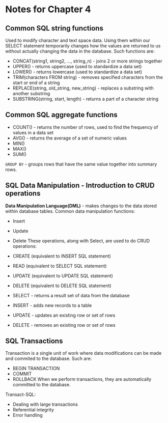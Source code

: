 # Notes for Chapter 4
## Common SQL string functions
Used to modify character and text space data. Using them within our SELECT statement temporarily changes how the values are returned to us without actually changing the data in the database. Such functions are:
* CONCAT(string1, string2, ..., string_n) - joins 2 or more strings together 
* UPPER() - returns uppercase (used to standardize a data set)
* LOWER() - returns lowercase (used to standardize a data set)
* TRIM(characters FROM string) - removes specified characters from the start or end of a string 
* REPLACE(string, old_string, new_string) - replaces a substring with another substring 
* SUBSTRING(string, start, length) - returns a part of a character string

## Common SQL aggregate functions
* COUNT() - returns the number of rows, used to find the frequency of values in a data set
* AVG() - returns the average of a set of numeric values
* MIN()
* MAX()
* SUM()

`GROUP BY` - groups rows that have the same value together into summary rows.

## SQL Data Manipulation - Introduction to CRUD operations
**Data Manipulation Language(DML)** - makes changes to the data stored within database tables. Common data manipulation functions:
* Insert
* Update
* Delete
These operations, along with Select, are used to do CRUD operations:
* CREATE (equivalent to INSERT SQL statement)
* READ (equivalent to SELECT SQL statement)
* UPDATE (equivalent to UPDATE SQL statement)
* DELETE (equivalent to DELETE SQL statement)

* SELECT - returns a result set of data from the database
* INSERT - adds new records to a table
* UPDATE - updates an existing row or set of rows
* DELETE - removes an existing row or set of rows

## SQL Transactions
Transaction is a single unit of work where data modifications can be made and commited to the database. Such are:
* BEGIN TRANSACTION
* COMMIT
* ROLLBACK
When we perform transactions, they are automatically committed to the database. 

Transact-SQL:
* Dealing with large transactions
* Referential integrity
* Error handling